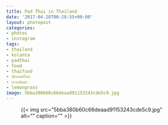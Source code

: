 ```yaml
---
title: Pad Thai in Thailand
date: '2017-04-28T00:28:55+00:00'
layout: photopost
categories:
- photos
- instagram
tags:
- thailand
- kolanta
- padthai
- food
- thaifood
- ประเทศไทย
- เกาะลันตา
- lemongrass
image: 5bba380b60c66deaad91153243cde5c9.jpg
---
```


<figure class="photo photo--square">
  {{< img src="5bba380b60c66deaad91153243cde5c9.jpg" alt="" caption="" >}}

</figure>





